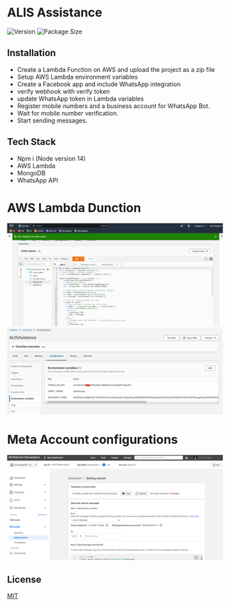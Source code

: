 # ALIS Assistance
![Version](https://img.shields.io/github/package-json/v/asirihewage/chatgpt-intl)
![Package Size](https://img.shields.io/github/languages/code-size/asirihewage/chatGPT-intl)


## Installation
- Create a Lambda Function on AWS and upload the project as a zip file
- Setup AWS Lambda environment variables
- Create a Facebook app and include WhatsApp integration
- verify webhook with verify token
- update WhatsApp token in Lambda variables
- Register mobile numbers and a business account for WhatsApp Bot.
- Wait for mobile number verification.
- Start sending messages.

## Tech Stack

- Npm i (Node version 14)
- AWS Lambda
- MongoDB
- WhatsApp API

# AWS Lambda Dunction
![code](src/code.PNG)
![lambdavariables](src/lambdavariables.PNG)

# Meta Account configurations
![metaaccount](src/metaaccount.PNG)

## License

[MIT](https://choosealicense.com/licenses/mit/)